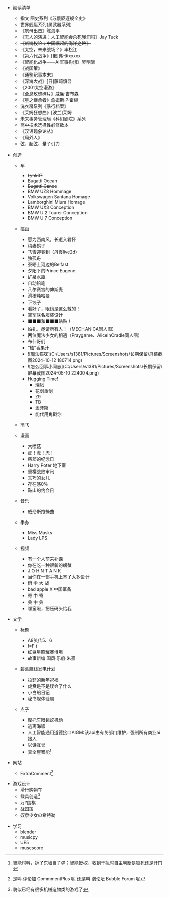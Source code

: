 - 阅读清单
  - 指文 图史系列《苏俄驱逐舰全史》
  - 世界舰艇系列(属武器系列)
  - 《航母出击》陈海平
  - 《无人的演进：人工智能会杀死我们吗》Jay Tuck
  - ~~《新海权论：中国崛起的海洋之路》~~
  - 《太空，未来战场？》丰松江
  - 《第六代战争》[俄]弗·伊xxxxx
  - 《智能化战争——AI军事构想》吴明曦
  - 《战国策》
  - 《通鉴纪事本末》
  - 《深海大战》[日]藤崎慎吾
  - 《2001太空漫游》
  - 《全息玫瑰碎片》威廉·吉布森
  - 《星之继承者》詹姆斯·P·霍根
  - 洗衣房系列《暴行档案》
  - 《莱姆狂想曲》[波兰]莱姆
  - 未来事务管理局《科幻剧院》系列
  - 高中技术选择性必修数本
  - 《汉语现象论丛》
  - 《局外人》
  - 弦、超弦、量子引力


- 创造
  - 车
    - ~~Lynk07~~
    - Bugatti Ocean
    - ~~Bugatti Canoe~~
    - BMW UZ8 Hommage
    - Volkswagen Santana Homage
    - Lamborghini Miura Homage
    - BMW UX3 Conception
    - BMW U 2 Tourer Conception
    - BMW U 7 Conception
  
  - 插画
    - 愿为西南风，长逝入君怀
    - 梅妻鹤子
    - 飞雪迎春到（丹霞live2d）
    - 独孤舟
    - 泰晤士河边的Belfast
    - 夕阳下的Prince Eugene
    - 矿泉水瓶
    - 自动铅笔
    - 凡尔赛宫的俾斯麦
    - 滑稽炖哈曼
    - 下饺子
    - 看好了，眼镜是这么戴的！
    - 空军联名服装设计
    - ⬛⬛⬛和⬛⬛⬛贴贴！
    - 婚礼，邀请所有人！（MECHANICA同人图）
    - 两位魔法少女的相遇（Praygame、AliceInCradle同人图）
    - 布什哥们
    - “柚”香果汁
    - ![魔法猫咪](C:/Users/s1381/Pictures/Screenshots/长期保留/屏幕截图2024-10-12 180714.png)
    - ![怎么回事小同志](C:/Users/s1381/Pictures/Screenshots/长期保留/屏幕截图2024-05-10 224004.png)
    - Hugging Time!
      - 瑞凤
      - 花剑重剑
      - Z9
      - TB
      - 孟菲斯
      - 能代用角戳你
  
  - 简飞
    

  - 漫画
    - 大喷菇
    - 虎！虎！虎！
    - 柴郡的纪念日
    - Harry Poter 地下室
    - 重樱战败审讯
    - 乖巧的女儿
    - 存在感0%
    - 鞍山的约会日
  
  - 音乐
    - ~~威尼斯跑操曲~~

  - 手办
    - Miss Masks
    - Lady LPS

  - 视频
    - 有一个人前来补课
    - 你在吃一种很新的螃蟹
    - J O H N   T A N K
    - 当你在一部手机上塞了太多设计
    - 雨 伞 大 战
    - bad apple X 中国军备
    - 寄 中 寄
    - 典 中 典
    - 嘿蛮啾，把压码头给我


- 文学
  - 标题
    - A8笑传5、6
    - I=F·t
    - 红巨星照耀赛博坦
    - 故事新编 国风·乐府·朱熹
  - 碧蓝航线发电计划
    - 拉菲的新年祝福
    - 虎贲是不是误会了什么
    - 小白船日记
    - 秘书舰体验周
  
  - 点子
    - 摩托车眼镜蛇机动
    - 逃离海啸
    - 人工智能通用道德接口AIGM:该api由有关部门维护，强制所有商业ai接入
    - 以诗互誉
    - 真全屋智能[^qwzn]
  
  [^qwzn]: 智能材料，拆了东墙当子弹；智能授权，收到干扰时自主判断是锁死还是开门
      

- 网站
  - ExtraComment[^2]
[^2]: 是叫 评论加 CommmentPlus 呢 还是叫 泡论坛 Bubble Forum 呢


- 游戏设计
  - 滑行购物车
  - 载具创造[^3]
  - 万?围棋
  - 战国策
  - 奴隶少女の希特勒
[^3]: 貌似已经有很多机械造物类的游戏了
  

- 学习
  - blender
  - musicpy
  - UE5
  - musescore




